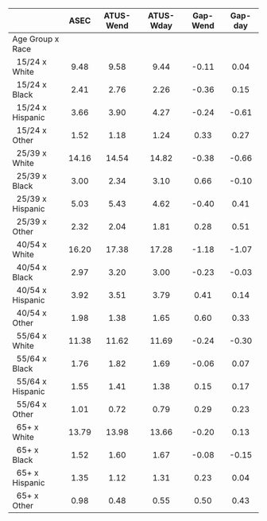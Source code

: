 
|                      |         ASEC |    ATUS-Wend |    ATUS-Wday |     Gap-Wend |      Gap-day |
| -------------------- | :----------: | :----------: | :----------: | :----------: | :----------: |
| Age Group x Race     |              |              |              |              |              |
| &nbsp;&nbsp;15/24 x White |         9.48 |         9.58 |         9.44 |        -0.11 |         0.04 |
| &nbsp;&nbsp;15/24 x Black |         2.41 |         2.76 |         2.26 |        -0.36 |         0.15 |
| &nbsp;&nbsp;15/24 x Hispanic |         3.66 |         3.90 |         4.27 |        -0.24 |        -0.61 |
| &nbsp;&nbsp;15/24 x Other |         1.52 |         1.18 |         1.24 |         0.33 |         0.27 |
| &nbsp;&nbsp;25/39 x White |        14.16 |        14.54 |        14.82 |        -0.38 |        -0.66 |
| &nbsp;&nbsp;25/39 x Black |         3.00 |         2.34 |         3.10 |         0.66 |        -0.10 |
| &nbsp;&nbsp;25/39 x Hispanic |         5.03 |         5.43 |         4.62 |        -0.40 |         0.41 |
| &nbsp;&nbsp;25/39 x Other |         2.32 |         2.04 |         1.81 |         0.28 |         0.51 |
| &nbsp;&nbsp;40/54 x White |        16.20 |        17.38 |        17.28 |        -1.18 |        -1.07 |
| &nbsp;&nbsp;40/54 x Black |         2.97 |         3.20 |         3.00 |        -0.23 |        -0.03 |
| &nbsp;&nbsp;40/54 x Hispanic |         3.92 |         3.51 |         3.79 |         0.41 |         0.14 |
| &nbsp;&nbsp;40/54 x Other |         1.98 |         1.38 |         1.65 |         0.60 |         0.33 |
| &nbsp;&nbsp;55/64 x White |        11.38 |        11.62 |        11.69 |        -0.24 |        -0.30 |
| &nbsp;&nbsp;55/64 x Black |         1.76 |         1.82 |         1.69 |        -0.06 |         0.07 |
| &nbsp;&nbsp;55/64 x Hispanic |         1.55 |         1.41 |         1.38 |         0.15 |         0.17 |
| &nbsp;&nbsp;55/64 x Other |         1.01 |         0.72 |         0.79 |         0.29 |         0.23 |
| &nbsp;&nbsp;65+ x White |        13.79 |        13.98 |        13.66 |        -0.20 |         0.13 |
| &nbsp;&nbsp;65+ x Black |         1.52 |         1.60 |         1.67 |        -0.08 |        -0.15 |
| &nbsp;&nbsp;65+ x Hispanic |         1.35 |         1.12 |         1.31 |         0.23 |         0.04 |
| &nbsp;&nbsp;65+ x Other |         0.98 |         0.48 |         0.55 |         0.50 |         0.43 |


